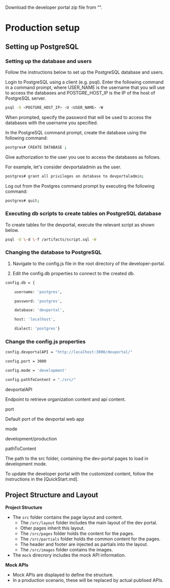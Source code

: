 Download the developer portal zip file from “”.

Production setup
================

Setting up PostgreSQL
---------------------

### Setting up the database and users

Follow the instructions below to set up the PostgreSQL database and users.

Login to PostgreSQL using a client (e.g. psql). Enter the following command in a command prompt, where USER\_NAME is the username that you will use to access the databases and POSTGRE\_HOST\_IP is the IP of the host of PostgreSQL server.
```bash
psql -h <POSTGRE_HOST_IP> -U <USER_NAME> -W
```

When prompted, specify the password that will be used to access the databases with the username you specified.

In the PostgreSQL command prompt, create the database using the following command:
```bash
postgres# CREATE DATABASE ;
```

Give authorization to the user you use to access the databases as follows.

For example, let's consider devportaladmin as the user.

```bash
postgres# grant all privileges on database to devportaladmin;
```

Log out from the Postgres command prompt by executing the following command:

```bash
postgres# quit;
```

### Executing db scripts to create tables on PostgreSQL database

To create tables for the devportal, execute the relevant script as shown below.

```bash
psql -U \-d \-f /artifacts/script.sql -W
```


### Changing the database to PostgreSQL

1.  Navigate to the config.js file in the root directory of the developer-portal.
    
2.  Edit the config.db properties to connect to the created db.
    
```bash
config.db = {

    username: 'postgres',

    password: 'postgres',

    database: 'devportal',

    host: 'localhost',

    dialect: 'postgres'}
```

### Change the config.js properties

```bash
config.devportalAPI = "http://localhost:3000/devportal/"

config.port = 3000

config.mode = 'development'

config.pathToContent = "./src/"
```

devportalAPI

Endpoint to retrieve organization content and api content.

port

Default port of the devportal web app

mode

development/production

pathToContent

The path to the src folder, containing the dev-portal pages to load in development mode.

To update the developer portal with the customized content, follow the instructions in the [QuickStart.md].



## Project Structure and Layout

**Project Structure**
   - The `src` folder contains the page layout and content.
        - The `/src/layout` folder includes the main layout of the dev portal.
        - Other pages inherit this layout.
        - The `/src/pages` folder holds the content for the pages.
        - The `/src/partials` folder holds the common content for the pages.
        - The header and footer are injected as partials into the layout.
        - The `/src/images` folder contains the images.
   - The `mock` direcrory includes the mock API information.
  
**Mock APIs**
   - Mock APIs are displayed to define the structure.
   - In a production scenario, these will be replaced by actual publised APIs.
